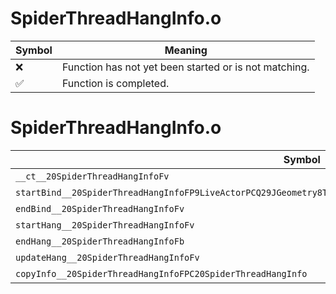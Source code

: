 # SpiderThreadHangInfo.o
| Symbol | Meaning 
| ------------- | ------------- 
| :x: | Function has not yet been started or is not matching. 
| :white_check_mark: | Function is completed. 


# SpiderThreadHangInfo.o
| Symbol | Decompiled? |
| ------------- | ------------- |
| `__ct__20SpiderThreadHangInfoFv` | :x: |
| `startBind__20SpiderThreadHangInfoFP9LiveActorPCQ29JGeometry8TVec3<f>P16SpiderThreadPartlRCQ29JGeometry8TVec3<f>l` | :x: |
| `endBind__20SpiderThreadHangInfoFv` | :x: |
| `startHang__20SpiderThreadHangInfoFv` | :x: |
| `endHang__20SpiderThreadHangInfoFb` | :x: |
| `updateHang__20SpiderThreadHangInfoFv` | :x: |
| `copyInfo__20SpiderThreadHangInfoFPC20SpiderThreadHangInfo` | :x: |
